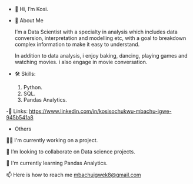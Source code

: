 - 👋 Hi, I’m Kosi.
- 👀 About Me
    
    I’m a Data Scientist with a specialty in analysis which includes data conversion, interpretation and modelling etc, with a goal to breakdown complex information to make it easy to understand.

   In addition to data analysis, i enjoy baking, dancing, playing games and watching movies. i also engage in movie conversation.
- 🛠 Skills:
    1. Python.
    2. SQL.
    3. Pandas Analytics. 

-🔗 Links:
        https://www.linkedin.com/in/kosisochukwu-mbachu-igwe-945b541a8

-  Others
 
👩‍💻 I'm currently working on a project.

 💞️ I’m looking to collaborate on Data science projects.

🧠 I'm currently learning Pandas Analytics.

📫 Here is how to reach me mbachuigwek8@gmail.com


<!---
MsKohcee/MsKohcee is a ✨ special ✨ repository because its `README.md` (this file) appears on your GitHub profile.
You can click the Preview link to take a look at your changes.
--->
